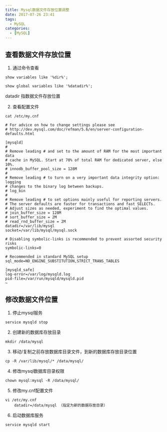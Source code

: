 ```yaml
---
title: Mysql数据文件存放位置调整
date: 2017-07-26 23:41
tags: 
  - MySQL
categories:
  - [MySQL]
---
```



## 查看数据文件存放位置
1. 通过命令查看
```
show variables like '%dir%'; 

show global variables like '%datadir%';
```
datadir 指数据文件存放位置

2. 查看配置文件
```
cat /etc/my.cnf
```
```
# For advice on how to change settings please see
# http://dev.mysql.com/doc/refman/5.6/en/server-configuration-defaults.html

[mysqld]
#
# Remove leading # and set to the amount of RAM for the most important data
# cache in MySQL. Start at 70% of total RAM for dedicated server, else 10%.
# innodb_buffer_pool_size = 128M
#
# Remove leading # to turn on a very important data integrity option: logging
# changes to the binary log between backups.
# log_bin
#
# Remove leading # to set options mainly useful for reporting servers.
# The server defaults are faster for transactions and fast SELECTs.
# Adjust sizes as needed, experiment to find the optimal values.
# join_buffer_size = 128M
# sort_buffer_size = 2M
# read_rnd_buffer_size = 2M
datadir=/var/lib/mysql
socket=/var/lib/mysql/mysql.sock

# Disabling symbolic-links is recommended to prevent assorted security risks
symbolic-links=0

# Recommended in standard MySQL setup
sql_mode=NO_ENGINE_SUBSTITUTION,STRICT_TRANS_TABLES

[mysqld_safe]
log-error=/var/log/mysqld.log
pid-file=/var/run/mysqld/mysqld.pid
~                                                                  
```

## 修改数据文件位置  
1. 停止mysql服务
```
service mysqld stop  
```
2. 创建新的数据库存放目录
```
mkdir /data/mysql  
```
3. 移动/复制之前存放数据库目录文件，到新的数据库存放目录位置 
```
cp -R /var/lib/mysql/* /data/mysql/ 
```
4. 修改mysql数据库目录权限
```
chown mysql:mysql -R /data/mysql/
```
5. 修改my.cnf配置文件
```
vi /etc/my.cnf
    datadir=/data/mysql （指定为新的数据存放目录）
```
6. 启动数据库服务
```
service mysqld start
```
